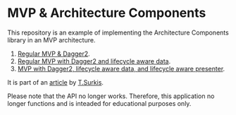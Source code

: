 # MVP & Architecture Components

This repository is an example of implementing the Architecture Components library in an MVP architecture.
1. [Regular MVP & Dagger2](https://github.com/TSurkis/AppinionMVP).
2. [Regular MVP with Dagger2 and lifecycle aware data](https://github.com/TSurkis/AppinionMVP/tree/livedata_integration).
3. [MVP with Dagger2, lifecycle aware data, and lifecycle aware presenter](https://github.com/TSurkis/AppinionMVP/tree/lifecycle_integration_by_presenter_as_viewmodel).

It is part of an [article](https://medium.com/@t.surkiss/architecture-components-mvp-mvvm-237eaa831096) by [T.Surkis](http://tsurkis.com/).

Please note that the API no longer works. Therefore, this application no longer functions and is inteaded for educational purposes only.
